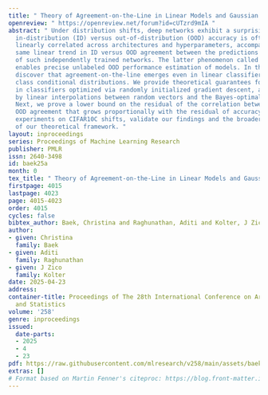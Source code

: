 ```yaml
---
title: " Theory of Agreement-on-the-Line in Linear Models and Gaussian Data "
openreview: " https://openreview.net/forum?id=cUTzrd9mIA "
abstract: " Under distribution shifts, deep networks exhibit a surprising phenomenon:
  in-distribution (ID) versus out-of-distribution (OOD) accuracy is often strongly
  linearly correlated across architectures and hyperparameters, accompanied by the
  same linear trend in ID versus OOD agreement between the predictions of any pair
  of such independently trained networks. The latter phenomenon called “agreement-on-the-line”
  enables precise unlabeled OOD performance estimation of models. In this work, we
  discover that agreement-on-the-line emerges even in linear classifiers over Gaussian
  class conditional distributions. We provide theoretical guarantees for this phenomenon
  in classifiers optimized via randomly initialized gradient descent, approximated
  by linear interpolations between random vectors and the Bayes-optimal classifier.
  Next, we prove a lower bound on the residual of the correlation between ID versus
  OOD agreement that grows proportionally with the residual of accuracy. Real-world
  experiments on CIFAR10C shifts, validate our findings and the broader relevance
  of our theoretical framework. "
layout: inproceedings
series: Proceedings of Machine Learning Research
publisher: PMLR
issn: 2640-3498
id: baek25a
month: 0
tex_title: " Theory of Agreement-on-the-Line in Linear Models and Gaussian Data "
firstpage: 4015
lastpage: 4023
page: 4015-4023
order: 4015
cycles: false
bibtex_author: Baek, Christina and Raghunathan, Aditi and Kolter, J Zico
author:
- given: Christina
  family: Baek
- given: Aditi
  family: Raghunathan
- given: J Zico
  family: Kolter
date: 2025-04-23
address:
container-title: Proceedings of The 28th International Conference on Artificial Intelligence
  and Statistics
volume: '258'
genre: inproceedings
issued:
  date-parts:
  - 2025
  - 4
  - 23
pdf: https://raw.githubusercontent.com/mlresearch/v258/main/assets/baek25a/baek25a.pdf
extras: []
# Format based on Martin Fenner's citeproc: https://blog.front-matter.io/posts/citeproc-yaml-for-bibliographies/
---
```

